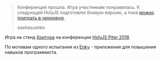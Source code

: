 > Конференция прошла. Игра участникам понравилась. К следующей HolyJS подготовлю боевую версию, а пока [можно поиграть в 
черновую](https://sashasushko.github.io/vs-game/).
>
> _sashasushko_

Игра на стенд [Контура](https://kontur.ru) на конференции [HolyJS Piter 2018](https://holyjs-piter.ru).

По мотивам одного испытания из [Enky](https://www.enki.com) - приложения для повышения навыков программиста.
